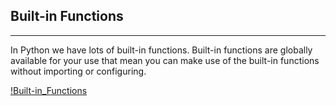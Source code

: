 ## Built-in Functions
---

In Python we have lots of built-in functions. Built-in functions are globally available for your use that mean you can make use of the built-in functions without importing or configuring.

[!Built-in_Functions](assets/builtin-functions.png)